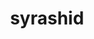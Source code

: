 ---
title: syrashid
github: https://github.com/syrashid
mode: dark
transition: 1s
score: 66.3
archetype:
- Code
---